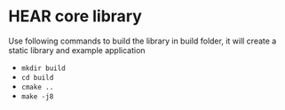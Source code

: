 # HEAR core library

Use following commands to build the library in build folder, it will create a static library and example application

* `mkdir build`
* `cd build`
* `cmake ..`
* `make -j8`
